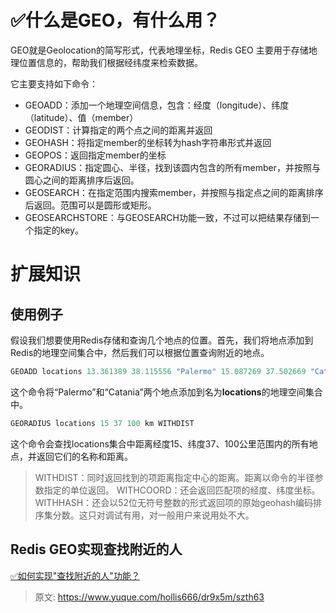 # ✅什么是GEO，有什么用？


GEO就是Geolocation的简写形式，代表地理坐标，Redis GEO 主要用于存储地理位置信息的，帮助我们根据经纬度来检索数据。

它主要支持如下命令：

- GEOADD：添加一个地理空间信息，包含：经度（longitude）、纬度（latitude）、值（member）
- GEODIST：计算指定的两个点之间的距离并返回
- GEOHASH：将指定member的坐标转为hash字符串形式并返回
- GEOPOS：返回指定member的坐标
- GEORADIUS：指定圆心、半径，找到该圆内包含的所有member，并按照与圆心之间的距离排序后返回。
- GEOSEARCH：在指定范围内搜索member，并按照与指定点之间的距离排序后返回。范围可以是圆形或矩形。
- GEOSEARCHSTORE：与GEOSEARCH功能一致，不过可以把结果存储到一个指定的key。



# 扩展知识


## 使用例子
假设我们想要使用Redis存储和查询几个地点的位置。首先，我们将地点添加到Redis的地理空间集合中，然后我们可以根据位置查询附近的地点。

```java
GEOADD locations 13.361389 38.115556 "Palermo" 15.087269 37.502669 "Catania"
```

这个命令将“Palermo”和“Catania”两个地点添加到名为**locations**的地理空间集合中。

```java
GEORADIUS locations 15 37 100 km WITHDIST
```

这个命令会查找locations集合中距离经度15、纬度37、100公里范围内的所有地点，并返回它们的名称和距离。

> WITHDIST：同时返回找到的项距离指定中心的距离。距离以命令的半径参数指定的单位返回。
> WITHCOORD：还会返回匹配项的经度、纬度坐标。
> WITHHASH：还会以52位无符号整数的形式返回项的原始geohash编码排序集分数。这只对调试有用，对一般用户来说用处不大。



## Redis GEO实现查找附近的人


[✅如何实现"查找附近的人"功能？](https://www.yuque.com/hollis666/dr9x5m/ow77mcr961n4z7mg?view=doc_embed)


> 原文: <https://www.yuque.com/hollis666/dr9x5m/szth63>